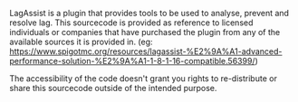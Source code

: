 LagAssist is a plugin that provides tools to be used to analyse, prevent and resolve lag. This sourcecode is provided as reference to licensed individuals or companies that have purchased the plugin from any of the available sources it is provided in. 
(eg: https://www.spigotmc.org/resources/lagassist-%E2%9A%A1-advanced-performance-solution-%E2%9A%A1-1-8-1-16-compatible.56399/)

The accessibility of the code doesn't grant you rights to re-distribute or share this sourcecode outside of the intended purpose.